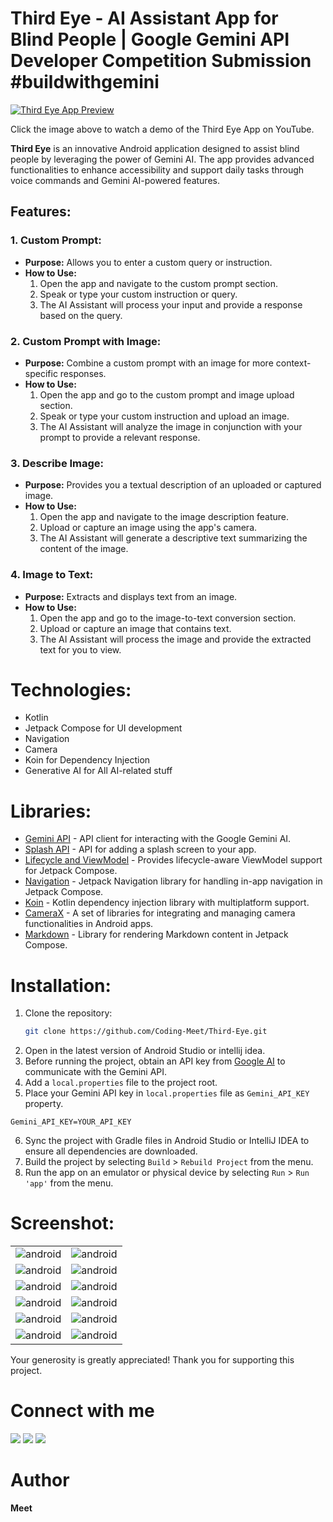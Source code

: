 # Third Eye - AI Assistant App for Blind People | Google Gemini API Developer Competition Submission #buildwithgemini

[![Third Eye App Preview](image/thid-eye-app.png)](https://youtu.be/cRTjUSgXhKY?si=1D-FlGa3eUcPhOYR)

Click the image above to watch a demo of the Third Eye App on YouTube.

**Third Eye** is an innovative Android application designed to assist blind people by leveraging the power of Gemini AI. The app provides advanced functionalities to enhance accessibility and support daily tasks through voice commands and Gemini AI-powered features.

## Features:

### 1. Custom Prompt:

- **Purpose:** Allows you to enter a custom query or instruction.
- **How to Use:**
    1. Open the app and navigate to the custom prompt section.
    2. Speak or type your custom instruction or query.
    3. The AI Assistant will process your input and provide a response based on the query.

### 2. Custom Prompt with Image:

- **Purpose:** Combine a custom prompt with an image for more context-specific responses.
- **How to Use:**
    1. Open the app and go to the custom prompt and image upload section.
    2. Speak or type your custom instruction and upload an image.
    3. The AI Assistant will analyze the image in conjunction with your prompt to provide a relevant response.

### 3. Describe Image:

- **Purpose:** Provides you a textual description of an uploaded or captured image.
- **How to Use:**
    1. Open the app and navigate to the image description feature.
    2. Upload or capture an image using the app's camera.
    3. The AI Assistant will generate a descriptive text summarizing the content of the image.

### 4. Image to Text:

- **Purpose:** Extracts and displays text from an image.
- **How to Use:**
    1. Open the app and go to the image-to-text conversion section.
    2. Upload or capture an image that contains text.
    3. The AI Assistant will process the image and provide the extracted text for you to view.

# Technologies:

- Kotlin
- Jetpack Compose for UI development
- Navigation
- Camera
- Koin for Dependency Injection
- Generative AI for All AI-related stuff

# Libraries:

- [Gemini API](https://ai.google.dev/api?lang=android) - API client for interacting with the Google Gemini AI.
- [Splash API](https://developer.android.com/develop/ui/views/launch/splash-screen) - API for adding a splash screen to your app.
- [Lifecycle and ViewModel](https://developer.android.com/jetpack/androidx/releases/lifecycle) - Provides lifecycle-aware ViewModel support for Jetpack Compose.
- [Navigation](https://developer.android.com/develop/ui/compose/navigation) - Jetpack Navigation library for handling in-app navigation in Jetpack Compose.
- [Koin](https://insert-koin.io/) - Kotlin dependency injection library with multiplatform support.
- [CameraX](https://developer.android.com/jetpack/androidx/releases/camera) - A set of libraries for integrating and managing camera functionalities in Android apps.
- [Markdown](https://github.com/jeziellago/compose-markdown) - Library for rendering Markdown content in Jetpack Compose.

# Installation:

1. Clone the repository:
   ```bash
   git clone https://github.com/Coding-Meet/Third-Eye.git
2. Open in the latest version of Android Studio or intellij idea.
3. Before running the project, obtain an API key from [Google AI](https://ai.google.dev) to communicate with the Gemini
   API.
4. Add a `local.properties` file to the project root.
5. Place your Gemini API key in `local.properties` file as `Gemini_API_KEY` property.
```properties
Gemini_API_KEY=YOUR_API_KEY
```
6. Sync the project with Gradle files in Android Studio or IntelliJ IDEA to ensure all dependencies are downloaded.
7. Build the project by selecting `Build` > `Rebuild Project` from the menu. 
8. Run the app on an emulator or physical device by selecting `Run` > `Run 'app'` from the menu.

# Screenshot:

<table>
   <tr>
    <td><img src="image/image1.png" alt="android"></td>
    <td><img src="image/image2.png" alt="android"></td>
   </tr>
   <tr>
    <td><img src="image/image3.png" alt="android"></td>
    <td><img src="image/image4.png" alt="android"></td>
   </tr>
   <tr>
    <td><img src="image/image5.png" alt="android"></td>
    <td><img src="image/image6.png" alt="android"></td>
   </tr>
   <tr>
    <td><img src="image/image7.png" alt="android"></td>
    <td><img src="image/image8.png" alt="android"></td>
   </tr>
   <tr>
    <td><img src="image/image9.png" alt="android"></td>
    <td><img src="image/image10.png" alt="android"></td>
   </tr>
   <tr>
    <td><img src="image/image11.png" alt="android"></td>
    <td><img src="image/image12.png" alt="android"></td>
   </tr>
</table>

Your generosity is greatly appreciated! Thank you for supporting this project.

# Connect with me

[![](https://img.shields.io/badge/Youtube-red?style=for-the-badge&logo=youtube&logoColor=white)](https://youtube.com/@CodingMeet26?si=FuKwU-aBaf_5kukR)
[![](https://img.shields.io/badge/LinkedIn-0077B5?style=for-the-badge&logo=linkedin&logoColor=white)](https://www.linkedin.com/in/coding-meet-a74933273/)
[![](https://img.shields.io/badge/Twitter-1DA1F2?style=for-the-badge&logo=twitter&logoColor=white)](https://twitter.com/CodingMeet)

# Author

**Meet**
